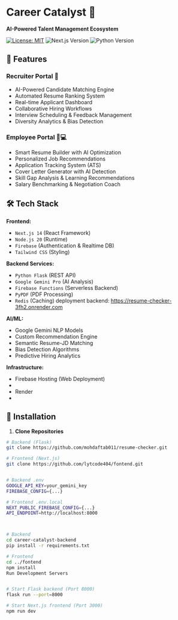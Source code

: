 # Career Catalyst 🚀

**AI-Powered Talent Management Ecosystem**

[![License: MIT](https://img.shields.io/badge/License-MIT-yellow.svg)](https://opensource.org/licenses/MIT)
![Next.js Version](https://img.shields.io/badge/next.js-14.2-blue)
![Python Version](https://img.shields.io/badge/python-3.11-blue)


## 🌟 Features

### **Recruiter Portal** 👔
- AI-Powered Candidate Matching Engine
- Automated Resume Ranking System
- Real-time Applicant Dashboard
- Collaborative Hiring Workflows
- Interview Scheduling & Feedback Management
- Diversity Analytics & Bias Detection

### **Employee Portal** 👩💻
- Smart Resume Builder with AI Optimization
- Personalized Job Recommendations
- Application Tracking System (ATS)
- Cover Letter Generator with AI Detection
- Skill Gap Analysis & Learning Recommendations
- Salary Benchmarking & Negotiation Coach

## 🛠 Tech Stack

**Frontend:**
- `Next.js 14` (React Framework)
- `Node.js 20` (Runtime)
- `Firebase` (Authentication & Realtime DB)
- `Tailwind CSS` (Styling)


**Backend Services:**
- `Python Flask` (REST API)
- `Google Gemini Pro` (AI Analysis)
- `Firebase Functions` (Serverless Backend)
- `PyPDF` (PDF Processing)
- `Redis` (Caching)
deployment backend: https://resume-checker-3fh2.onrender.com

**AI/ML:**
- Google Gemini NLP Models
- Custom Recommendation Engine
- Semantic Resume-JD Matching
- Bias Detection Algorithms
- Predictive Hiring Analytics

**Infrastructure:**
- Firebase Hosting (Web Deployment)
-
- Render
-

## 🚀 Installation

1. **Clone Repositories**
```bash
# Backend (Flask)
git clone https://github.com/mohdaftab011/resume-checker.git

# Frontend (Next.js)
git clone https://github.com/lytcode404/fontend.git


# Backend .env
GOOGLE_API_KEY=your_gemini_key
FIREBASE_CONFIG={...}

# Frontend .env.local
NEXT_PUBLIC_FIREBASE_CONFIG={...}
API_ENDPOINT=http://localhost:8000



# Backend
cd career-catalyst-backend
pip install -r requirements.txt

# Frontend
cd ../fontend
npm install
Run Development Servers


# Start Flask backend (Port 8000)
flask run --port=8000

# Start Next.js frontend (Port 3000)
npm run dev
